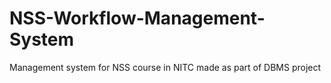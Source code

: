 # NSS-Workflow-Management-System
Management system for NSS course in NITC made as part of DBMS project

